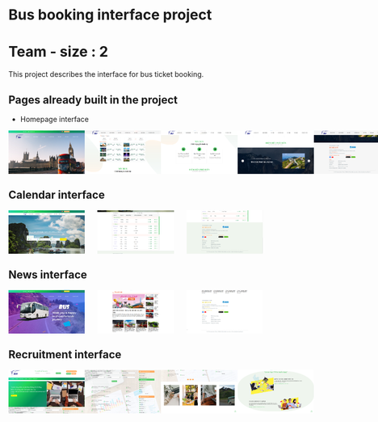 # Bus booking interface project
# Team - size : 2

This project describes the interface for bus ticket booking.

## Pages already built in the project

-   Homepage interface

<div style="display: flex; justify-content: space-between;">
  <img src="./images/homepage1.png" width="30%">
  <img src="./images/homepage2.png" width="30%">
  <img src="./images/homepage3.png" width="30%">
  <img src="./images/homepage4.png" width="30%">
  <img src="./images/homepage5.png" width="30%">
</div>

## Calendar interface

<div style="display: flex; justify-content: space-between;">
   <img src="./images/calendar1.png" width="30%">
   <img src="./images/calendar2.png" width="30%">
   <img src="./images/calendar3.png" width="30%">
</div>

## News interface

<div style="display: flex; justify-content: space-between;">
   <img src="./images/news1.png" width="30%">
   <img src="./images/news2.png" width="30%">
   <img src="./images/news3.png" width="30%">
</div>

## Recruitment interface

<div style="display: flex; justify-content: space-between;">
   <img src="./images/recruitment1.png" width="30%">
   <img src="./images/recruitment2.png" width="30%">
   <img src="./images/recruitment3.png" width="30%">
   <img src="./images/recruitment4.png" width="30%">
</div>
